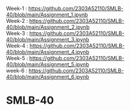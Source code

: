 Week-1 : https://github.com/2303A52110/SMLB-40/blob/main/Assignment_1.ipynb                 
Week-2 : https://github.com/2303A52110/SMLB-40/blob/main/Assignment_2.ipynb                             
Week-3 : https://github.com/2303A52110/SMLB-40/blob/main/Assignment_3.ipynb                            
Week-4 : https://github.com/2303A52110/SMLB-40/blob/main/Assignment_4.ipynb                       
Week-5 : https://github.com/2303A52110/SMLB-40/blob/main/Assignment_5.ipynb                             
week-6 : https://github.com/2303A52110/SMLB-40/blob/main/Assignment_6.ipynb                                               
# SMLB-40

